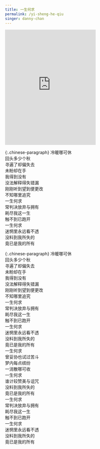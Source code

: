 ```yaml
---
title: 一生何求
permalink: /yi-sheng-he-qiu
singer: danny-chan
---
```


<iframe src="https://open.spotify.com/embed/track/7yhEppCCX9tf2gQ25D01vh" width="300" height="380" frameborder="0" allowtransparency="true" allow="encrypted-media">
</iframe>

{:.chinese-paragraph}
冷暖哪可休  
回头多少个秋  
寻遍了却偏失去  
未盼却在手  
我得到没有  
没法解释得失错漏  
刚刚听到望到便更改  
不知哪里追究  
一生何求  
常判决放弃与拥有  
耗尽我这一生  
触不到已跑开  
一生何求  
迷惘里永远看不透  
没料到我所失的  
竟已是我的所有

{:.chinese-paragraph}
冷暖哪可休  
回头多少个秋  
寻遍了却偏失去  
未盼却在手  
我得到没有  
没法解释得失错漏  
刚刚听到望到便更改  
不知哪里追究  
一生何求  
常判决放弃与拥有  
耗尽我这一生  
触不到已跑开  
一生何求  
迷惘里永远看不透  
没料到我所失的  
竟已是我的所有  
一生何求  
曾妥协也试过苦斗  
梦内每点缤纷  
一消散哪可收  
一生何求  
谁计较赞美与诅咒  
没料到我所失的  
竟已是我的所有  
一生何求  
常判决放弃与拥有  
耗尽我这一生  
触不到已跑开  
一生何求  
迷惘里永远看不透  
没料到我所失的  
竟已是我的所有
